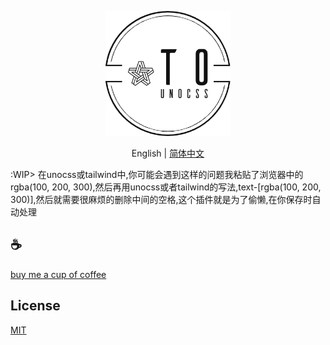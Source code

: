 <p align="center">
<img height="200" src="./assets/kv.png" alt="to unocss">
</p>
<p align="center"> English | <a href="./README_zh.md">简体中文</a></p>

:WIP> 在unocss或tailwind中,你可能会遇到这样的问题我粘贴了浏览器中的rgba(100, 200, 300),然后再用unocss或者tailwind的写法,text-[rgba(100, 200, 300)],然后就需要很麻烦的删除中间的空格,这个插件就是为了偷懒,在你保存时自动处理

## :coffee:

[buy me a cup of coffee](https://github.com/Simon-He95/sponsor)

## License

[MIT](./license)

